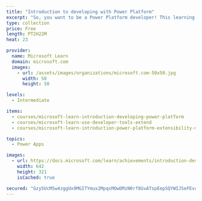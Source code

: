 ```yaml
---
title: "Introduction to developing with Power Platform"
excerpt: "So, you want to be a Power Platform developer! This learning path is the first step in learning about the platform, tools, and the ecosystem of Power Platform."
type: collection
price: Free
length: PT2H22M
heat: 23

provider:
  name: Microsoft Learn
  domain: microsoft.com
  images:
    - url: /assets/images/organizations/microsoft.com-50x50.jpg
      width: 50
      height: 50

levels:
  - Intermediate

items:
  - courses/microsoft-learn-introduction-developing-power-platform
  - courses/microsoft-learn-use-developer-tools-extend
  - courses/microsoft-learn-introduction-power-platform-extensibility-model

topics:
  - Power Apps

images:
  - url: https://docs.microsoft.com/learn/achievements/introduction-developing-power-platform-social.png
    width: 642
    height: 321
    isCached: true

secured: "Gzy5UcM5w4zggUx9MGITYmux2MpqsMOwDMzN0rf8GvATspEepSQYWIJSeFEvalcpNMNbzmmOVU7v7p073Qtr/04LLdykVZo+loZ7EeqYNEezZKMTicP7M1iwFgwcN43i8qFJ92HhrX64Ui716+3SuZUUAWssx7WRLKrgf6nU5Cl/uSEVhyvWrLwOUihpONGbg0n0Tm4VWdg+QEkxE0zKQYpZ7BQDA8sB7IZqVUAKLdTsMrbLC9mgYl2ZgGgI2PJd5f38pyQKJevqMo2dqwTALHeifh5PW10lR34lgC8kjIEhoMBh1b7l2JB8NRw9n6VqqqFKYuYstWPkGqlLrl2PA/zWPQdgVF2Hx8s/iNz5xGk=;wP38y0vkcCmupPutPugjag=="
---
```


